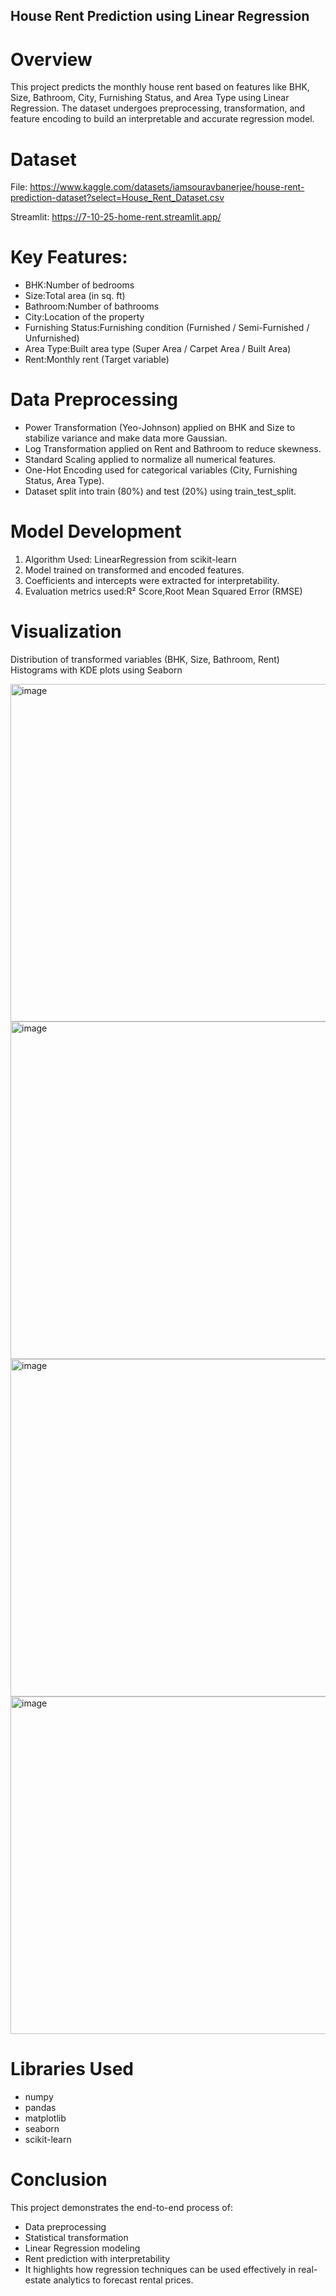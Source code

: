 ## House Rent Prediction using Linear Regression
# Overview
This project predicts the monthly house rent based on features like BHK, Size, Bathroom, City, Furnishing Status, and Area Type using Linear Regression.
The dataset undergoes preprocessing, transformation, and feature encoding to build an interpretable and accurate regression model.

# Dataset
File: https://www.kaggle.com/datasets/iamsouravbanerjee/house-rent-prediction-dataset?select=House_Rent_Dataset.csv

Streamlit: https://7-10-25-home-rent.streamlit.app/

# Key Features:
- BHK:Number of bedrooms
- Size:Total area (in sq. ft)
- Bathroom:Number of bathrooms
- City:Location of the property
- Furnishing Status:Furnishing condition (Furnished / Semi-Furnished / Unfurnished)
- Area Type:Built area type (Super Area / Carpet Area / Built Area)
- Rent:Monthly rent (Target variable)

# Data Preprocessing
- Power Transformation (Yeo-Johnson) applied on BHK and Size to stabilize variance and make data more Gaussian.
- Log Transformation applied on Rent and Bathroom to reduce skewness.
- Standard Scaling applied to normalize all numerical features.
- One-Hot Encoding used for categorical variables (City, Furnishing Status, Area Type).
- Dataset split into train (80%) and test (20%) using train_test_split.
  
# Model Development
1. Algorithm Used: LinearRegression from scikit-learn
2. Model trained on transformed and encoded features.
3. Coefficients and intercepts were extracted for interpretability.
4. Evaluation metrics used:R² Score,Root Mean Squared Error (RMSE)

# Visualization
Distribution of transformed variables (BHK, Size, Bathroom, Rent)
Histograms with KDE plots using Seaborn

<img width="540" height="540" alt="image" src="https://github.com/user-attachments/assets/9e368fcb-4578-44bb-8f1c-e1bbb5105601" />
<img width="540" height="540" alt="image" src="https://github.com/user-attachments/assets/a2af29cd-de81-4e35-89e7-f2bbaff994ce" />
<img width="540" height="540" alt="image" src="https://github.com/user-attachments/assets/8de15bfb-dea6-44b9-8ebe-164915f8d737" />
<img width="540" height="540" alt="image" src="https://github.com/user-attachments/assets/59c15a25-7507-471d-88e1-18bf3101d7c5" />

# Libraries Used
- numpy
- pandas
- matplotlib
- seaborn
- scikit-learn

# Conclusion
This project demonstrates the end-to-end process of:
- Data preprocessing
- Statistical transformation
- Linear Regression modeling
- Rent prediction with interpretability
- It highlights how regression techniques can be used effectively in real-estate analytics to forecast rental prices.
